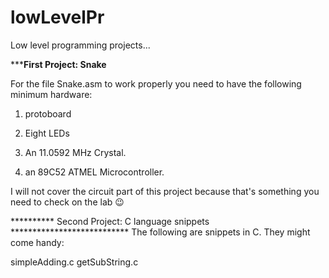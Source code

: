 # lowLevelPr
Low level programming projects...

*********First Project: Snake******

For the file Snake.asm to work properly you need to have the following minimum hardware:
1. protoboard

2. Eight LEDs

3. An 11.0592 MHz Crystal.

4. an 89C52 ATMEL Microcontroller.

I will not cover the circuit part of this project because that's something you need to check on the lab 😉

********** Second Project: C language snippets ***************************
The following are snippets in C. They might come handy:

simpleAdding.c
getSubString.c
